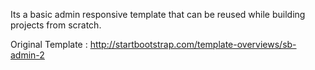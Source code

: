 Its a basic admin responsive template that can be reused while building projects from scratch.

Original Template : http://startbootstrap.com/template-overviews/sb-admin-2
